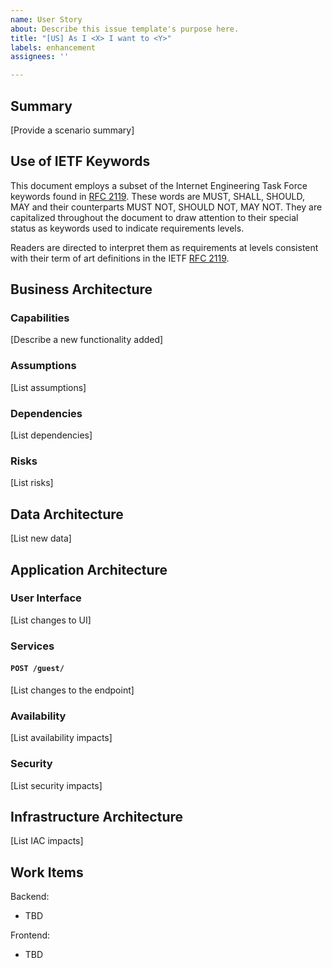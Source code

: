```yaml
---
name: User Story
about: Describe this issue template's purpose here.
title: "[US] As I <X> I want to <Y>"
labels: enhancement
assignees: ''

---
```


## Summary

[Provide a scenario summary]

## Use of IETF Keywords

This document employs a subset of the Internet Engineering Task Force keywords found in [RFC 2119](https://datatracker.ietf.org/doc/html/rfc2119). These words are MUST, SHALL, SHOULD, MAY and their counterparts MUST NOT, SHOULD NOT, MAY NOT. They are capitalized throughout the document to draw attention to their special status as keywords used to indicate requirements levels.

Readers are directed to interpret them as requirements at levels consistent with their term of art definitions in the IETF [RFC 2119](https://datatracker.ietf.org/doc/html/rfc2119).

## Business Architecture

### Capabilities

[Describe a new functionality added]


### Assumptions

[List assumptions]

### Dependencies

[List dependencies]

### Risks 

[List risks]

## Data Architecture

[List new data]

## Application Architecture

### User Interface

[List changes to UI]

### Services

#### `POST /guest/`
[List changes to the endpoint]

### Availability

[List availability impacts]

### Security

[List security impacts]

## Infrastructure Architecture

[List IAC impacts]

## Work Items

Backend:
- TBD

Frontend:
- TBD
